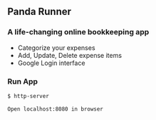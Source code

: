 ## Panda Runner

### A life-changing online bookkeeping app

- Categorize your expenses
- Add, Update, Delete expense items
- Google Login interface

### Run App

```bash
$ http-server

Open localhost:8080 in browser
```

